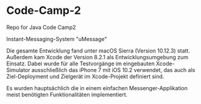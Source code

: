 # Code-Camp-2
Repo for Java Code Camp2

Instant-Messaging-System "uMessage"

Die gesamte Entwicklung fand unter macOS Sierra (Version 10.12.3) statt. Außerdem kam  Xcode der Version 8.2.1 als Entwicklungsumgebung zum Einsatz. Dabei wurde für alle Testvorgänge im eingebauten Xcode-Simulator ausschließlich das iPhone 7 mit iOS 10.2 verwendet, das auch als Ziel-Deployment und Zielgerät im Xcode-Projekt definiert sind.

Es wurden hauptsächlich die in einem einfachen Messenger-Applikation meist benötigten Funktionalitäten implementiert.
